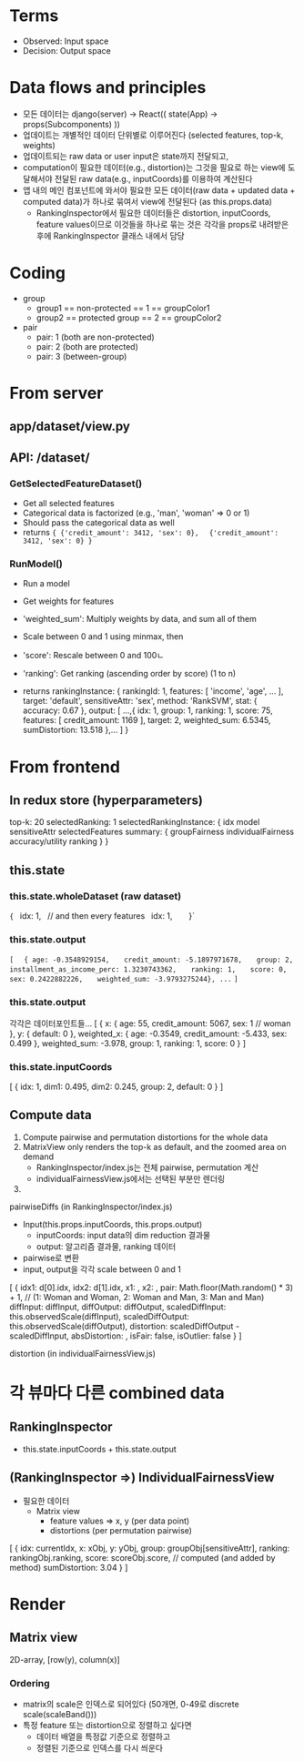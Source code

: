 # Terms
- Observed: Input space
- Decision: Output space

# Data flows and principles
- 모든 데이터는 django(server) -> React(( state(App) -> props(Subcomponents) ))
- 업데이트는 개별적인 데이터 단위별로 이루어진다 (selected features, top-k, weights)
- 업데이트되는 raw data or user input은 state까지 전달되고,
- computation이 필요한 데이터(e.g., distortion)는 그것을 필요로 하는 view에 도달해서야 전달된 raw data(e.g., inputCoords)를 이용하여 계산된다
- 앱 내의 메인 컴포넌트에 와서야 필요한 모든 데이터(raw data + updated data + computed data)가 하나로 묶여서 view에 전달된다 (as this.props.data)
    + RankingInspector에서 필요한 데이터들은 distortion, inputCoords, feature values이므로 이것들을 하나로 묶는 것은 각각을 props로 내려받은 후에 RankingInspector 클래스 내에서 담당

# Coding
- group
    + group1 == non-protected == 1 == groupColor1
    + group2 == protected group == 2 == groupColor2
- pair
    + pair: 1 (both are non-protected)
    + pair: 2 (both are protected)
    + pair: 3 (between-group)

# From server

## app/dataset/view.py
## API: /dataset/

### GetSelectedFeatureDataset()
- Get all selected features
- Categorical data is factorized
    (e.g., 'man', 'woman' => 0 or 1)
- Should pass the categorical data as well
- returns
`{ {'credit_amount': 3412, 'sex': 0},`
`  {'credit_amount': 3412, 'sex': 0} }`

### RunModel()
- Run a model
- Get weights for features
- 'weighted_sum': Multiply weights by data, and sum all of them
- Scale between 0 and 1 using minmax, then
- 'score': Rescale between 0 and 100ㄴ
- 'ranking': Get ranking (ascending order by score) (1 to n)

- returns
rankingInstance: {
    rankingId: 1,
    features: \[ 'income', 'age', ... ],
    target: 'default',
    sensitiveAttr: 'sex',
    method: 'RankSVM',
    stat: {
        accuracy: 0.67
    },
    output: \[
        ...,{
            idx: 1,
            group: 1,
            ranking: 1,
            score: 75,
            features: \[
                credit_amount: 1169
            ],
            target: 2,
            weighted_sum: 6.5345,
            sumDistortion: 13.518
        },...
    ]
}


# From frontend

## In redux store (hyperparameters)

top-k: 20
selectedRanking: 1
selectedRankingInstance: {
    idx
    model
    sensitiveAttr
    selectedFeatures
    summary: {
        groupFairness
        individualFairness
        accuracy/utility
        ranking
    }
}

## this.state

### this.state.wholeDataset (raw dataset)
`{
`   idx: 1,`
`   // and then every features`
`   idx: 1,`   
`}`

### this.state.output
`[`
`  { age: -0.3548929154,`
`   credit_amount: -5.1897971678,`
`   group: 2,`
`   installment_as_income_perc: 1.3230743362,`
`   ranking: 1,`
`   score: 0,`
`   sex: 0.2422882226,`
`   weighted_sum: -3.9793275244}, ...`
`]`

### this.state.output
각각은 데이터포인트들...
[
    {
        x: {
            age: 55,
            credit_amount: 5067,
            sex: 1   // woman
        },
        y: { default: 0 },
        weighted_x: {
            age: -0.3549,
            credit_amount: -5.433,
            sex: 0.499
        },
        weighted_sum: -3.978,
        group: 1,
        ranking: 1,
        score: 0
    }
]

### this.state.inputCoords
[
    {
        idx: 1,
        dim1: 0.495,
        dim2: 0.245,
        group: 2,
        default: 0
    }
]

## Compute data

1. Compute pairwise and permutation distortions for the whole data
2. MatrixView only renders the top-k as default, and the zoomed area on demand
    - RankingInspector/index.js는 전체 pairwise, permutation 계산
    - individualFairnessView.js에서는 선택된 부분만 렌더링
3. 

pairwiseDiffs (in RankingInspector/index.js)
- Input(this.props.inputCoords, this.props.output)
    + inputCoords: input data의 dim reduction 결과물
    + output: 알고리즘 결과물, ranking 데이터
- pairwise로 변환
- input, output을 각각 scale between 0 and 1

[
    {
        idx1: d[0].idx,
        idx2: d[1].idx,
        x1: ,
        x2: ,
        pair: Math.floor(Math.random() * 3) + 1, 
        // (1: Woman and Woman, 2: Woman and Man, 3: Man and Man)
        diffInput: diffInput,
        diffOutput: diffOutput,
        scaledDiffInput: this.observedScale(diffInput),
        scaledDiffOutput: this.observedScale(diffOutput),
        distortion: scaledDiffOutput - scaledDiffInput,
        absDistortion: ,
        isFair: false,
        isOutlier: false
    }
]

distortion (in individualFairnessView.js)


# 각 뷰마다 다른 combined data

## RankingInspector
- this.state.inputCoords + this.state.output

## (RankingInspector =>) IndividualFairnessView
- 필요한 데이터
    + Matrix view
        * feature values => x, y (per data point)
        * distortions (per permutation pairwise)

[
    {
      idx: currentIdx,
      x: xObj,
      y: yObj,
      group: groupObj[sensitiveAttr],
      ranking: rankingObj.ranking,
      score: scoreObj.score,
      // computed (and added by method)
      sumDistortion: 3.04
    }
]

# Render

## Matrix view
2D-array, [row(y), column(x)]

### Ordering
- matrix의 scale은 인덱스로 되어있다
    (50개면, 0-49로 discrete scale(scaleBand()))
- 특정 feature 또는 distortion으로 정렬하고 싶다면
    + 데이터 배열을 특정값 기준으로 정렬하고
    + 정렬된 기준으로 인덱스를 다시 씌운다












